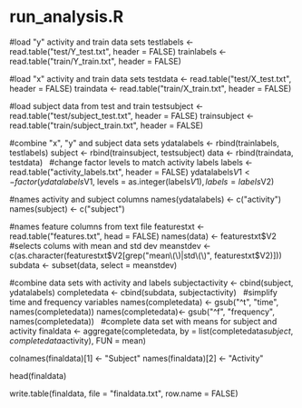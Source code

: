 # run_analysis.R
#load "y" activity and train data sets
testlabels <- read.table("test/Y_test.txt", header = FALSE)
trainlabels <- read.table("train/Y_train.txt", header = FALSE)

#load "x" activity and train data sets
testdata <- read.table("test/X_test.txt", header = FALSE)
traindata <- read.table("train/X_train.txt", header = FALSE)

#load subject data from test and train
testsubject <- read.table("test/subject_test.txt", header = FALSE)
trainsubject <- read.table("train/subject_train.txt", header = FALSE)

#combine "x", "y" and subject data sets
ydatalabels <- rbind(trainlabels, testlabels)
subject <- rbind(trainsubject, testsubject)
data <- rbind(traindata, testdata)
 
#change factor levels to match activity labels
labels <- read.table("activity_labels.txt", header = FALSE)
ydatalabels$V1 <- factor(ydatalabels$V1, levels = as.integer(labels$V1), labels = labels$V2)

#names activity and subject columns
names(ydatalabels) <- c("activity")
names(subject) <- c("subject")

#names feature columns from text file
featurestxt <- read.table("features.txt", head = FALSE)
names(data) <- featurestxt$V2
 
#selects colums with mean and std dev
meanstdev <- c(as.character(featurestxt$V2[grep("mean\\(\\)|std\\(\\)", featurestxt$V2)]))
subdata <- subset(data, select = meanstdev)

#combine data sets with activity and labels
subjectactivity <- cbind(subject, ydatalabels)
completedata <- cbind(subdata, subjectactivity)
 
#simplify time and frequency variables
names(completedata) <- gsub("^t", "time", names(completedata))
names(completedata)<- gsub("^f", "frequency", names(completedata))
 
#complete data set with means for subject and activity
finaldata <- aggregate(completedata, by = list(completedata$subject, completedata$activity), FUN = mean)

colnames(finaldata)[1] <- "Subject"
names(finaldata)[2] <- "Activity"

head(finaldata)

write.table(finaldata, file = "finaldata.txt", row.name = FALSE)
